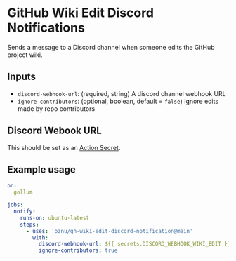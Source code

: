 # GitHub Wiki Edit Discord Notifications

Sends a message to a Discord channel when someone edits the GitHub project wiki.

## Inputs

* `discord-webhook-url`: (required, string) A discord channel webhook URL 
* `ignore-contributors`: (optional, boolean, default = `false`) Ignore edits made by repo contributors

## Discord Webook URL

This should be set as an [Action Secret](https://docs.github.com/en/rest/actions/secrets).

## Example usage

```yml
on:
  gollum

jobs:
  notify:
    runs-on: ubuntu-latest
    steps:
      - uses: 'oznu/gh-wiki-edit-discord-notification@main'
        with:
          discord-webhook-url: ${{ secrets.DISCORD_WEBHOOK_WIKI_EDIT }}
          ignore-contributors: true
```